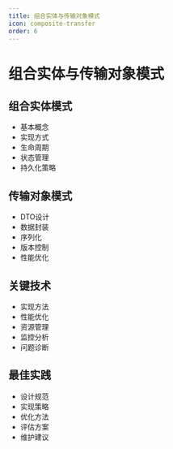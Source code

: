 ```yaml
---
title: 组合实体与传输对象模式
icon: composite-transfer
order: 6
---
```


# 组合实体与传输对象模式

## 组合实体模式
- 基本概念
- 实现方式
- 生命周期
- 状态管理
- 持久化策略

## 传输对象模式
- DTO设计
- 数据封装
- 序列化
- 版本控制
- 性能优化

## 关键技术
- 实现方法
- 性能优化
- 资源管理
- 监控分析
- 问题诊断

## 最佳实践
- 设计规范
- 实现策略
- 优化方法
- 评估方案
- 维护建议
